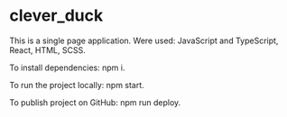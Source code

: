 # clever_duck

This is a single page application. Were used: JavaScript and TypeScript, React, HTML, SCSS.


To install dependencies: npm i.

To run the project locally: npm start.

To publish project on GitHub: npm run deploy.
